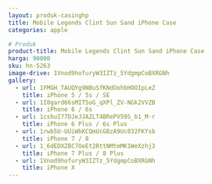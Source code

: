 ```yaml
---
layout: produk-casinghp
title: Mobile Legends Clint Sun Sand iPhone Case
categories: apple

# Produk
product-title: Mobile Legends Clint Sun Sand iPhone Case
harga: 90000
sku: hn-5263
image-drive: 1Vnod9hofuryW3IZTz_5YdgmpCoBXRGNh
gallery:
  - url: 1FMGH_TAUQYg9NBuSfKNdOohbHOOIpLeZ
    title: iPhone 5 / 5s / SE
  - url: 1I0gard66sMIT5oG_qXPl_ZV-NGk2VVZB
    title: iPhone 6 / 6s
  - url: 1cshuI77DJeJJAZLT4BRePV59S_b1_M-r
    title: iPhone 6 Plus / 6s Plus
  - url: 1rwb5U-UUiWbKCQmUcGBzA9Uc032FKYsb
    title: iPhone 7 / 8
  - url: 1_6dEDXZBC7OeEt2RttNMtmMK1WeXzhj3
    title: iPhone 7 Plus / 8 Plus
  - url: 1Vnod9hofuryW3IZTz_5YdgmpCoBXRGNh
    title: iPhone X
---
```


